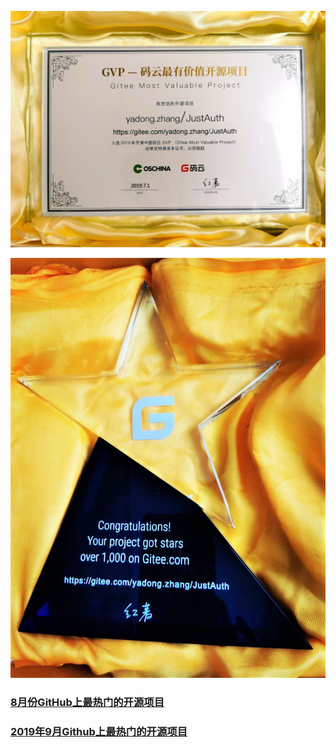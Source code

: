 ![](_media/honor/93489abf.png)

![](_media/honor/ec2d44de.png)

### [8月份GitHub上最热门的开源项目](https://time.geekbang.org/column/article/134458)
### [2019年9月Github上最热门的开源项目](https://www.toutiao.com/a6738183588824482315/)
